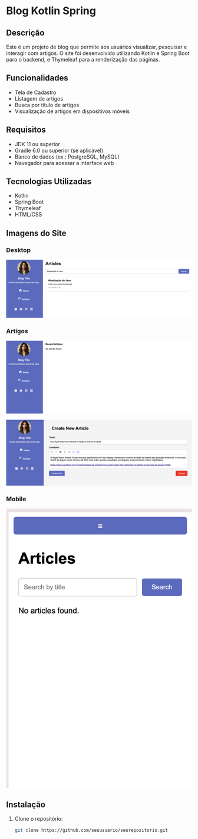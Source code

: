 # Blog Kotlin Spring

## Descrição

Este é um projeto de blog que permite aos usuários visualizar, pesquisar e interagir com artigos. O site foi desenvolvido utilizando Kotlin e Spring Boot para o backend, e Thymeleaf para a renderização das páginas.

## Funcionalidades

- Tela de Cadastro
- Listagem de artigos
- Busca por título de artigos
- Visualização de artigos em dispositivos móveis

## Requisitos
- JDK 11 ou superior
- Gradle 6.0 ou superior (se aplicável)
- Banco de dados (ex.: PostgreSQL, MySQL)
- Navegador para acessar a interface web

## Tecnologias Utilizadas
- Kotlin
- Spring Boot
- Thymeleaf
- HTML/CSS

## Imagens do Site

### Desktop

![Screenshot do site desktop](https://raw.githubusercontent.com/giseletoledo/blog-kotlin-spring/refs/heads/main/artigos-busca.png)

### Artigos

![Screenshot da lista de artigos](https://raw.githubusercontent.com/giseletoledo/blog-kotlin-spring/refs/heads/main/artigos.png)


![Screenshot da lista de artigos](https://raw.githubusercontent.com/giseletoledo/blog-kotlin-spring/refs/heads/main/form-cadastro-blog.png)


### Mobile

![Screenshot do site mobile](https://raw.githubusercontent.com/giseletoledo/blog-kotlin-spring/refs/heads/main/mobile-blog.png)



## Instalação

1. Clone o repositório:
   ```bash
   git clone https://github.com/seuusuario/seurepositorio.git
